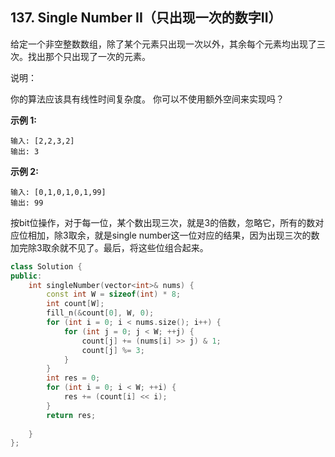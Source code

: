 ## 137. Single Number II（只出现一次的数字II）

给定一个非空整数数组，除了某个元素只出现一次以外，其余每个元素均出现了三次。找出那个只出现了一次的元素。

说明：

你的算法应该具有线性时间复杂度。 你可以不使用额外空间来实现吗？

**示例 1:**

```
输入: [2,2,3,2]
输出: 3
```

**示例 2:**

```
输入: [0,1,0,1,0,1,99]
输出: 99
```

按bit位操作，对于每一位，某个数出现三次，就是3的倍数，忽略它，所有的数对应位相加，除3取余，就是single number这一位对应的结果，因为出现三次的数加完除3取余就不见了。最后，将这些位组合起来。

```C++
class Solution {
public:
    int singleNumber(vector<int>& nums) {
        const int W = sizeof(int) * 8;
        int count[W];
        fill_n(&count[0], W, 0);
        for (int i = 0; i < nums.size(); i++) {
            for (int j = 0; j < W; ++j) {
                count[j] += (nums[i] >> j) & 1;
                count[j] %= 3;
            }
        }
        int res = 0;
        for (int i = 0; i < W; ++i) {
            res += (count[i] << i);
        }
        return res;
        
    }
};
```


